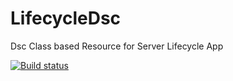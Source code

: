 # LifecycleDsc
Dsc Class based Resource for Server Lifecycle App

[![Build status](https://ci.appveyor.com/api/projects/status/np1mmase3s6r9m6i?svg=true)](https://ci.appveyor.com/project/Outek/lifecycledsc)